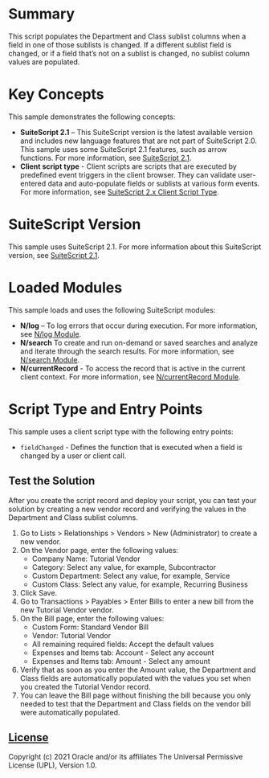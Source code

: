 # Summary
This script populates the Department and Class sublist columns when a field in one of those sublists is changed. If a different sublist field is changed, or if a field that’s not on a sublist is changed, no sublist column values are populated.

# Key Concepts
This sample demonstrates the following concepts:

* **SuiteScript 2.1** – This SuiteScript version is the latest available version and includes new language features that are not part of SuiteScript 2.0. This sample uses some SuiteScript 2.1 features, such as arrow functions. For more information, see [SuiteScript 2.1](https://system.netsuite.com/app/help/helpcenter.nl?fid=chapter_156042690639.html).
* **Client script type** - Client scripts are scripts that are executed by predefined event triggers in the client browser. They can validate user-entered data and auto-populate fields or sublists at various form events. For more information, see [SuiteScript 2.x Client Script Type](https://system.netsuite.com/app/help/helpcenter.nl?fid=section_4387798404.html).

# SuiteScript Version
This sample uses SuiteScript 2.1. For more information about this SuiteScript version, see [SuiteScript 2.1](https://system.netsuite.com/app/help/helpcenter.nl?fid=chapter_156042690639.html).

# Loaded Modules
This sample loads and uses the following SuiteScript modules:

* **N/log** – To log errors that occur during execution. For more information, see [N/log Module](https://system.netsuite.com/app/help/helpcenter.nl?fid=section_4574548135.html).
* **N/search** To create and run on-demand or saved searches and analyze and iterate through the search results. For more information, see [N/search Module](https://system.netsuite.com/app/help/helpcenter.nl?fid=section_4345764122.html).
* **N/currentRecord** - To access the record that is active in the current client context. For more information, see [N/currentRecord Module](https://system.netsuite.com/app/help/helpcenter.nl?fid=section_4625600928.html).

# Script Type and Entry Points
This sample uses a client script type with the following entry points:

* `fieldChanged` - Defines the function that is executed when a field is changed by a user or client call.

## Test the Solution

After you create the script record and deploy your script, you can test your solution by creating a new vendor record and verifying the values in the Department and Class sublist columns.

1. Go to Lists > Relationships > Vendors > New (Administrator) to create a new vendor.
2. On the Vendor page, enter the following values:
    - Company Name: Tutorial Vendor
    - Category: Select any value, for example, Subcontractor
    - Custom Department: Select any value, for example, Service
    - Custom Class: Select any value, for example, Recurring Business
3. Click Save.
4. Go to Transactions > Payables > Enter Bills to enter a new bill from the new Tutorial Vendor vendor.
5. On the Bill page, enter the following values:
    - Custom Form: Standard Vendor Bill
    - Vendor: Tutorial Vendor
    - All remaining required fields: Accept the default values
    - Expenses and Items tab: Account - Select any account
    - Expenses and Items tab: Amount - Select any amount
6. Verify that as soon as you enter the Amount value, the Department and Class fields are automatically populated with the values you set when you created the Tutorial Vendor record.
7. You can leave the Bill page without finishing the bill because you only needed to test that the Department and Class fields on the vendor bill were automatically populated.

## [License](./LICENSE.txt)
Copyright (c) 2021 Oracle and/or its affiliates The Universal Permissive License (UPL), Version 1.0.
